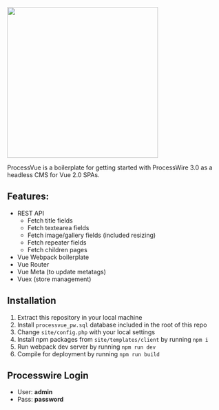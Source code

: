 <img width="350" src="https://raw.githubusercontent.com/microcipcip/processvue/master/site/templates/client/src/assets/logo.png">

ProcessVue is a boilerplate for getting started with ProcessWire 3.0 as a headless CMS for Vue 2.0 SPAs.

## Features:

- REST API
  - Fetch title fields
  - Fetch textearea fields 
  - Fetch image/gallery fields (included resizing)
  - Fetch repeater fields
  - Fetch children pages
- Vue Webpack boilerplate
- Vue Router
- Vue Meta (to update metatags)
- Vuex (store management)

## Installation

1. Extract this repository in your local machine
2. Install `processvue_pw.sql` database included in the root of this repo
3. Change `site/config.php` with your local settings
4. Install npm packages from `site/templates/client` by running `npm i` 
5. Run webpack dev server by running `npm run dev`
6. Compile for deployment by running `npm run build`

## Processwire Login

- User: **admin**
- Pass: **password**